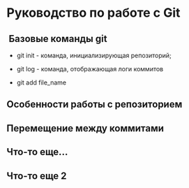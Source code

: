# Руководство по работе с Git

##  Базовые команды git

* git init - команда, инициализирующая репозиторий;

* git log - команда, отображающая логи коммитов

* git add file_name
## Особенности работы с репозиторием

## Перемещение между коммитами

## Что-то еще...

## Что-то еще 2
